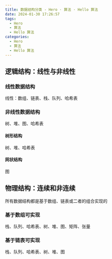 ```yaml
---
title: 数据结构分类 - Hero · 算法 · Hello 算法
date: 2024-01-30 17:26:57
tags:
  - Hero
  - 算法
  - Hello 算法
categories:
  - Hero
  - 算法
  - Hello 算法
---
```


## 逻辑结构：线性与非线性

### 线性数据结构

线性：数组、链表、栈、队列、哈希表

### 非线性数据结构

树、堆、图、哈希表

#### 树形结构

树、堆、哈希表

#### 网状结构

图

## 物理结构：连续和非连续

所有数据结构都是基于数组、链表或二者的组合实现的

### 基于数组可实现

栈、队列、哈希表、树、堆、图、矩阵、张量

### 基于链表可实现

栈、队列、哈希表、树、堆、图
